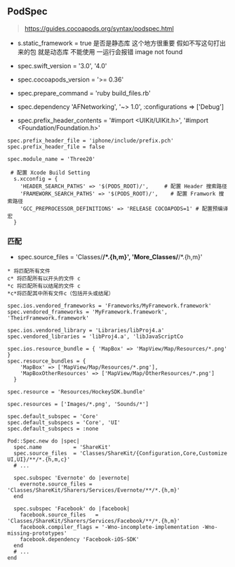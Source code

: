 ## PodSpec

> https://guides.cocoapods.org/syntax/podspec.html

- s.static_framework = true 是否是静态库 这个地方很重要 假如不写这句打出来的包 就是动态库 不能使用 一运行会报错 image not found

- spec.swift_version = '3.0', '4.0'

- spec.cocoapods_version = '>= 0.36'

- spec.prepare_command = 'ruby build_files.rb'

- spec.dependency 'AFNetworking', '~> 1.0', :configurations => ['Debug']

- spec.prefix_header_contents = '#import <UIKit/UIKit.h>', '#import <Foundation/Foundation.h>'

```
spec.prefix_header_file = 'iphone/include/prefix.pch'
spec.prefix_header_file = false

spec.module_name = 'Three20'

 # 配置 Xcode Build Setting
  s.xcconfig = {
    'HEADER_SEARCH_PATHS' => '$(PODS_ROOT)/',     # 配置 Header 搜索路径 
    'FRAMEWORK_SEARCH_PATHS' => '$(PODS_ROOT)/',    # 配置 Framwork 搜索路径 
    'GCC_PREPROCESSOR_DEFINITIONS' => 'RELEASE COCOAPODS=1' # 配置预编译宏
  }
```

###  匹配

- spec.source_files = 'Classes/**/*.{h,m}', 'More_Classes/**/*.{h,m}'

```
* 将匹配所有文件
c* 将匹配所有以开头的文件 c
*c 将匹配所有以结尾的文件 c
*c*将匹配其中所有文件c（包括开头或结尾）

```

```
spec.ios.vendored_frameworks = 'Frameworks/MyFramework.framework'
spec.vendored_frameworks = 'MyFramework.framework', 'TheirFramework.framework'

spec.ios.vendored_library = 'Libraries/libProj4.a'
spec.vendored_libraries = 'libProj4.a', 'libJavaScriptCo

spec.ios.resource_bundle = { 'MapBox' => 'MapView/Map/Resources/*.png' }
spec.resource_bundles = {
    'MapBox' => ['MapView/Map/Resources/*.png'],
    'MapBoxOtherResources' => ['MapView/Map/OtherResources/*.png']
  }

spec.resource = 'Resources/HockeySDK.bundle'

spec.resources = ['Images/*.png', 'Sounds/*']
  
spec.default_subspec = 'Core'
spec.default_subspecs = 'Core', 'UI'
spec.default_subspecs = :none  

```

```
Pod::Spec.new do |spec|
  spec.name          = 'ShareKit'
  spec.source_files  = 'Classes/ShareKit/{Configuration,Core,Customize UI,UI}/**/*.{h,m,c}'
  # ...

  spec.subspec 'Evernote' do |evernote|
    evernote.source_files = 'Classes/ShareKit/Sharers/Services/Evernote/**/*.{h,m}'
  end

  spec.subspec 'Facebook' do |facebook|
    facebook.source_files   = 'Classes/ShareKit/Sharers/Services/Facebook/**/*.{h,m}'
    facebook.compiler_flags = '-Wno-incomplete-implementation -Wno-missing-prototypes'
    facebook.dependency 'Facebook-iOS-SDK'
  end
  # ...
end

```